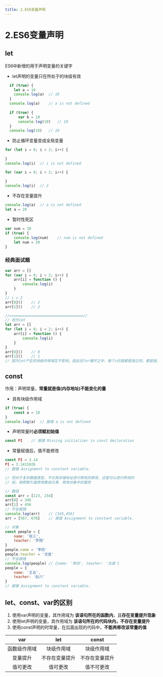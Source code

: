 ```yaml
---
title: 2.ES6变量声明
---
```

# 2.ES6变量声明

## let

ES6中新增的用于声明变量的关键字

- let声明的变量只在所处于的块级有效

```javascript
  if (true) {
  	let a = 10
  	console.log(a)	// 10
  }
  console.log(a)	// a is not defined
  
  if (true) {
      var b = 10
      console.log(10)	// 10
  }
  console.log(10)	// 10
```

- 防止循环变量变成全局变量

```javascript
for (let i = 0; i < 2; i++) {
	
}
console.log(i)	// i is not defined

for (var i = 0; i < 2; i++) {
    
}
console.log(i)	// 2
```

- 不存在变量提升

```javascript
console.log(a)	// a is not defined
let a = 20
```

- 暂时性死区

```javascript
var num = 10
if (true) {
    console.log(num)	// num is not defined
	let num = 20
}
```



### 经典面试题

```javascript
var arr = []
for (var i = 0; i < 2; i++) {
	arr[i] = function () {
		console.log(i)
	}
}
// i = 2
arr[0]()	// 2
arr[1]()	// 2

//==================================//
// 改为let
let arr = []
for (let i = 0; i < 2; i++) {
    arr[i] = function () {
        console.log(i)
    }
}
arr[0]()	// 0
arr[1]()	// 1
// 因为let产生的块级作用域互不影响，因此在for循环之中，每个i的值都是独立的，都是独立赋值给了匿名函数中的i
```



## const

作用：声明常量，**常量就是值(内存地址)不能变化的量**

- 具有块级作用域

```javascript
if (true) {
	const a = 10
}
console.log(a)	// 报错 a is not defined
```

- 声明常量时**必须赋初始值**

```javascript
const PI	// 报错 Missing initializer in const declaration
```

- 常量赋值后，值不能修改

```javascript
const PI = 3.14
PI = 3.1415926
// 报错 Assignment to constant variable.

// 而对于复杂数据类型，不对其存储地址进行修改的修改，还是可以进行修改的
// 如，按照索引值修改数组元素、修改对象中的属性

// 数组
const arr = [123, 234]
arr[0] = 345
arr[1] = 456
// 不会报错
console.log(arr)	// [345,456]
arr = [567, 678]	// 报错 Assignment to constant variable.

// 对象
const people = {
    name: '张三',
    teacher: '罗翔'
}
people.name = '李四'
people.teacher = '沈逸'
// 不会报错
console.log(people)	// {name: '李四', teacher: '沈逸'}
people = {
    name: '王五',
    teacher: '赵六'
}
// 报错 Assignment to constant variable.
```



## let、const、var的区别

1. 使用var声明的变量，其作用域为 **该语句所在的函数内**，且**存在变量提升现象**
2. 使用let声明的变量，其作用域为 **该语句所在的代码块内，不存在变量提升**
3. 使用const声明的时常量，在后面出现的代码中，**不能再修改该常量的值**

|     var      |      let       |     const      |
| :----------: | :------------: | :------------: |
| 函数级作用域 |   块级作用域   |   块级作用域   |
|   变量提升   | 不存在变量提升 | 不存在变量提升 |
|   值可更改   |    值可更改    |   值不可更改   |

